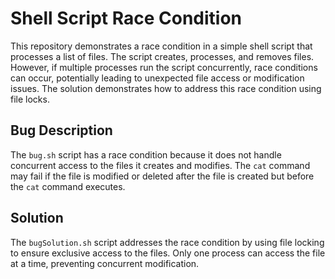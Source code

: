 # Shell Script Race Condition

This repository demonstrates a race condition in a simple shell script that processes a list of files.  The script creates, processes, and removes files. However, if multiple processes run the script concurrently, race conditions can occur, potentially leading to unexpected file access or modification issues.  The solution demonstrates how to address this race condition using file locks.

## Bug Description
The `bug.sh` script has a race condition because it does not handle concurrent access to the files it creates and modifies.  The `cat` command may fail if the file is modified or deleted after the file is created but before the `cat` command executes.

## Solution
The `bugSolution.sh` script addresses the race condition by using file locking to ensure exclusive access to the files.  Only one process can access the file at a time, preventing concurrent modification.